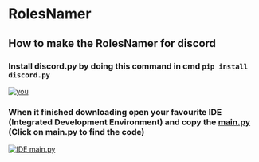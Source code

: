 # RolesNamer
## How to make the RolesNamer for discord

### Install discord.py by doing this command in cmd `pip install discord.py`

[![you](https://cdn.discordapp.com/attachments/1138054723363160084/1180814417668100207/2023-12-03-11-11-05.gif?ex=657eca1f&is=656c551f&hm=e00f9d4eedca2cc256e48b5edf5969d223e1857c14c23c31d272249285da28bf& "you")](https://cdn.discordapp.com/attachments/1138054723363160084/1180814417668100207/2023-12-03-11-11-05.gif?ex=657eca1f&is=656c551f&hm=e00f9d4eedca2cc256e48b5edf5969d223e1857c14c23c31d272249285da28bf& "you")

### When it finished downloading open your favourite IDE (Integrated Development Environment) and copy the [main.py](https://github.com/Theb1ffy/NameRoles/blob/main/main.py "main.py") (Click on main.py to find the code)

[![IDE main.py](https://cdn.discordapp.com/attachments/1138054723363160084/1203702645693481020/0204.gif?ex=65d20e72&is=65bf9972&hm=7c1c37db6e87c137e080fbc8c92cbcbb7307a0ad9c1ec9f4d04f4694a3d3c65b& "IDE main.py")](https://cdn.discordapp.com/attachments/1138054723363160084/1203702645693481020/0204.gif?ex=65d20e72&is=65bf9972&hm=7c1c37db6e87c137e080fbc8c92cbcbb7307a0ad9c1ec9f4d04f4694a3d3c65b& "IDE main.py")
